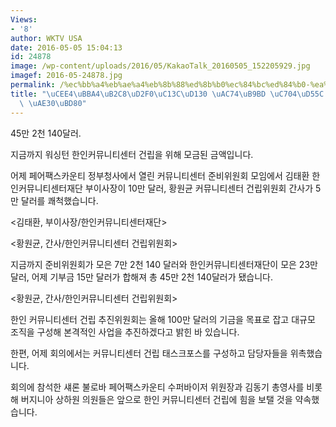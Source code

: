 ```yaml
---
Views:
- '8'
author: WKTV USA
date: 2016-05-05 15:04:13
id: 24878
image: /wp-content/uploads/2016/05/KakaoTalk_20160505_152205929.jpg
imagef: 2016-05-24878.jpg
permalink: /%ec%bb%a4%eb%ae%a4%eb%8b%88%ed%8b%b0%ec%84%bc%ed%84%b0-%ea%b1%b4%eb%a6%bd-%ec%9c%84%ed%95%9c-%eb%8c%80%ed%98%95-%ea%b8%b0%eb%b6%80/
title: "\uCEE4\uBBA4\uB2C8\uD2F0\uC13C\uD130 \uAC74\uB9BD \uC704\uD55C \uB300\uD615\
  \ \uAE30\uBD80"
---
```


45만 2천 140달러.

지금까지 워싱턴 한인커뮤니티센터 건립을 위해 모금된 금액입니다.

어제 페어팩스카운티 정부청사에서 열린 커뮤니티센터 준비위원회 모임에서 김태환 한인커뮤니티센터재단 부이사장이 10만 달러, 황원균 커뮤니티센터 건립위원회 간사가 5만 달러를 쾌척했습니다.

<김태환, 부이사장/한인커뮤니티센터재단>

<황원균, 간사/한인커뮤니티센터 건립위원회>

지금까지 준비위원회가 모은 7만 2천 140 달러와 한인커뮤니티센터재단이 모은 23만 달러, 어제 기부금 15만 달러가 합해져 총 45만 2천 140달러가 됐습니다.

<황원균, 간사/한인커뮤니티센터 건립위원회>

한인 커뮤니티센터 건립 추진위원회는 올해 100만 달러의 기금을 목표로 잡고 대규모 조직을 구성해 본격적인 사업을 추진하겠다고 밝힌 바 있습니다.

한편, 어제 회의에서는 커뮤니티센터 건립 태스크포스를 구성하고 담당자들을 위촉했습니다.

회의에 참석한 섀론 불로바 페어팩스카운티 수퍼바이저 위원장과 김동기 총영사를 비롯해 버지니아 상하원 의원들은 앞으로 한인 커뮤니티센터 건립에 힘을 보탤 것을 약속했습니다.